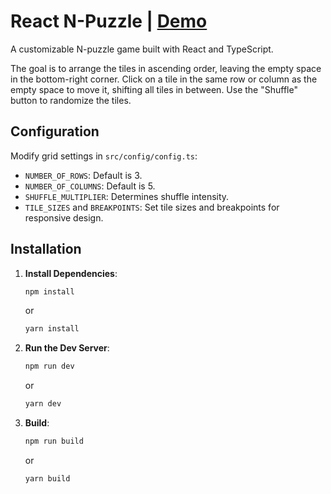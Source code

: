 # React N-Puzzle | [Demo](https://okkkko.github.io/react-puzzle-game/)

A customizable N-puzzle game built with React and TypeScript.

The goal is to arrange the tiles in ascending order, leaving the empty space in the bottom-right corner.
Click on a tile in the same row or column as the empty space to move it, shifting all tiles in between.
Use the "Shuffle" button to randomize the tiles.

## Configuration

Modify grid settings in `src/config/config.ts`:

- `NUMBER_OF_ROWS`: Default is 3.
- `NUMBER_OF_COLUMNS`: Default is 5.
- `SHUFFLE_MULTIPLIER`: Determines shuffle intensity.
- `TILE_SIZES` and `BREAKPOINTS`: Set tile sizes and breakpoints for responsive design.

## Installation

1. **Install Dependencies**:

   ```bash
   npm install
   ```

   or

   ```bash
   yarn install
   ```

2. **Run the Dev Server**:

   ```bash
   npm run dev
   ```

   or

   ```bash
   yarn dev
   ```

3. **Build**:
   ```bash
   npm run build
   ```
   or
   ```bash
   yarn build
   ```
